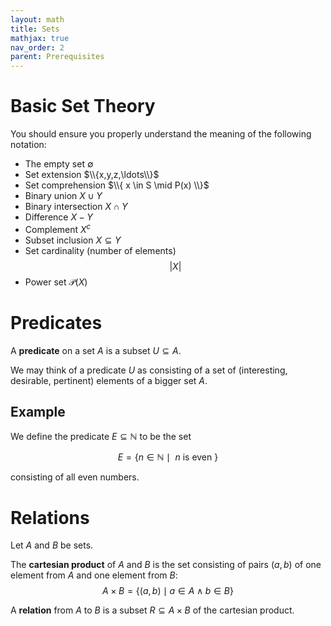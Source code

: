 ```yaml
---
layout: math
title: Sets
mathjax: true
nav_order: 2
parent: Prerequisites
---
```


# Basic Set Theory

You should ensure you properly understand the meaning of the following notation:
* The empty set $\emptyset$
* Set extension $\\{x,y,z,\ldots\\}$
* Set comprehension $\\{ x \in S \mid P(x) \\}$
* Binary union $X \cup Y$
* Binary intersection $X \cap Y$
* Difference $X - Y$
* Complement $X^c$
* Subset inclusion $X \subseteq Y$
* Set cardinality (number of elements) $$\lvert X \rvert$$
* Power set $\mathcal{P}(X)$

# Predicates

A __predicate__ on a set $A$ is a subset $U \subseteq A$.

We may think of a predicate $U$ as consisting of a set of (interesting,
desirable, pertinent) elements of a bigger set $A$.

## Example

We define the predicate $E \subseteq \mathbb{N}$ to be the set

$$
  E = \{ n \in \mathbb{N} \mid \text{ $n$ is even } \}
$$

consisting of all even numbers.

# Relations

Let $A$ and $B$ be sets.

The __cartesian product__ of $A$ and $B$ is the set consisting of pairs $(a,
b)$ of one element from $A$ and one element from $B$:
$$
  A \times B = \{ (a, b) \mid a \in A \land b \in B \}
$$

A __relation__ from $A$ to $B$ is a subset $R \subseteq A \times B$ of the
cartesian product.